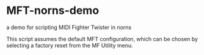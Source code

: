 # MFT-norns-demo
a demo for scripting MIDI Fighter Twister in norns

This script assumes the default MFT configuration, which can be chosen by selecting a factory reset from the MF Utility menu.
